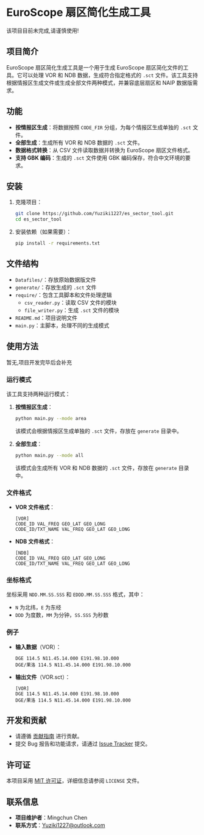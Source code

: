 # EuroScope 扇区简化生成工具
该项目目前未完成,请谨慎使用!

## 项目简介

EuroScope 扇区简化生成工具是一个用于生成 EuroScope 扇区简化文件的工具。它可以处理 VOR 和 NDB 数据，生成符合指定格式的 `.sct` 文件。该工具支持根据情报区生成文件或生成全部文件两种模式，并兼容底层扇区和 NAIP 数据版需求。

## 功能

- **按情报区生成**：将数据按照 `CODE_FIR` 分组，为每个情报区生成单独的 `.sct` 文件。
- **全部生成**：生成所有 VOR 和 NDB 数据的 `.sct` 文件。
- **数据格式转换**：从 CSV 文件读取数据并转换为 EuroScope 扇区文件格式。
- **支持 GBK 编码**：生成的 `.sct` 文件使用 GBK 编码保存，符合中文环境的要求。

## 安装

1. 克隆项目：
    ```bash
    git clone https://github.com/Yuziki1227/es_sector_tool.git
    cd es_sector_tool
    ```

2. 安装依赖（如果需要）：
    ```bash
    pip install -r requirements.txt
    ```

## 文件结构

- `Datafiles/`：存放原始数据版文件
- `generate/`：存放生成的 `.sct` 文件
- `require/`：包含工具脚本和文件处理逻辑
  - `csv_reader.py`：读取 CSV 文件的模块
  - `file_writer.py`：生成 `.sct` 文件的模块
- `README.md`：项目说明文件
- `main.py`：主脚本，处理不同的生成模式

## 使用方法

暂无,项目开发完毕后会补充

### 运行模式

该工具支持两种运行模式：

1. **按情报区生成**：
    ```bash
    python main.py --mode area
    ```
    该模式会根据情报区生成单独的 `.sct` 文件，存放在 `generate` 目录中。

2. **全部生成**：
    ```bash
    python main.py --mode all
    ```
    该模式会生成所有 VOR 和 NDB 数据的 `.sct` 文件，存放在 `generate` 目录中。

### 文件格式

- **VOR 文件格式**：
    ```
    [VOR]
    CODE_ID VAL_FREQ GEO_LAT GEO_LONG
    CODE_ID/TXT_NAME VAL_FREQ GEO_LAT GEO_LONG
    ```

- **NDB 文件格式**：
    ```
    [NDB]
    CODE_ID VAL_FREQ GEO_LAT GEO_LONG
    CODE_ID/TXT_NAME VAL_FREQ GEO_LAT GEO_LONG
    ```

### 坐标格式

坐标采用 `NDD.MM.SS.SSS` 和 `EDDD.MM.SS.SSS` 格式，其中：
- `N` 为北纬，`E` 为东经
- `DDD` 为度数，`MM` 为分钟，`SS.SSS` 为秒数

### 例子

- **输入数据**（VOR）：
    ```
    DGE 114.5 N11.45.14.000 E191.98.10.000
    DGE/果洛 114.5 N11.45.14.000 E191.98.10.000
    ```

- **输出文件**（VOR.sct）：
    ```
    [VOR]
    DGE 114.5 N11.45.14.000 E191.98.10.000
    DGE/果洛 114.5 N11.45.14.000 E191.98.10.000
    ```

## 开发和贡献

- 请遵循 [贡献指南](CONTRIBUTING.md) 进行贡献。
- 提交 Bug 报告和功能请求，请通过 [Issue Tracker](https://github.com/Yuziki1227/es_sector_tool/issues) 提交。

## 许可证

本项目采用 [MIT 许可证](LICENSE)，详细信息请参阅 `LICENSE` 文件。

## 联系信息

- **项目维护者**：Mingchun Chen
- **联系方式**：Yuziki1227@outlook.com